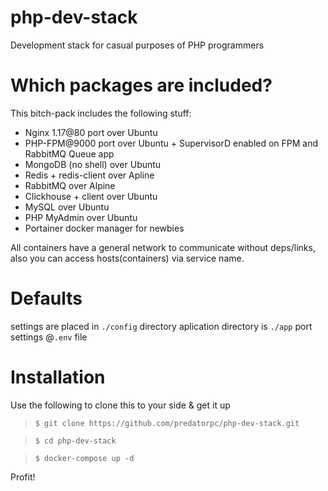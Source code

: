 # php-dev-stack
Development stack for casual purposes of PHP programmers

# Which packages are included?
This bitch-pack includes the following stuff:
+ Nginx 1.17@80 port over Ubuntu
+ PHP-FPM@9000 port over Ubuntu + SupervisorD enabled on FPM and RabbitMQ Queue app
+ MongoDB (no shell) over Ubuntu
+ Redis + redis-client over Apline
+ RabbitMQ over Alpine
+ Clickhouse + client over Ubuntu
+ MySQL over Ubuntu
+ PHP MyAdmin over Ubuntu
+ Portainer docker manager for newbies

All containers have a general network to communicate without deps/links,
also you can access hosts(containers) via service name.

# Defaults
settings are placed in `./config` directory
aplication directory is `./app`
port settings @`.env` file

# Installation

Use the following to clone this to your side & get it up

>`$ git clone https://github.com/predatorpc/php-dev-stack.git`

>`$ cd php-dev-stack`

>`$ docker-compose up -d`

Profit!
